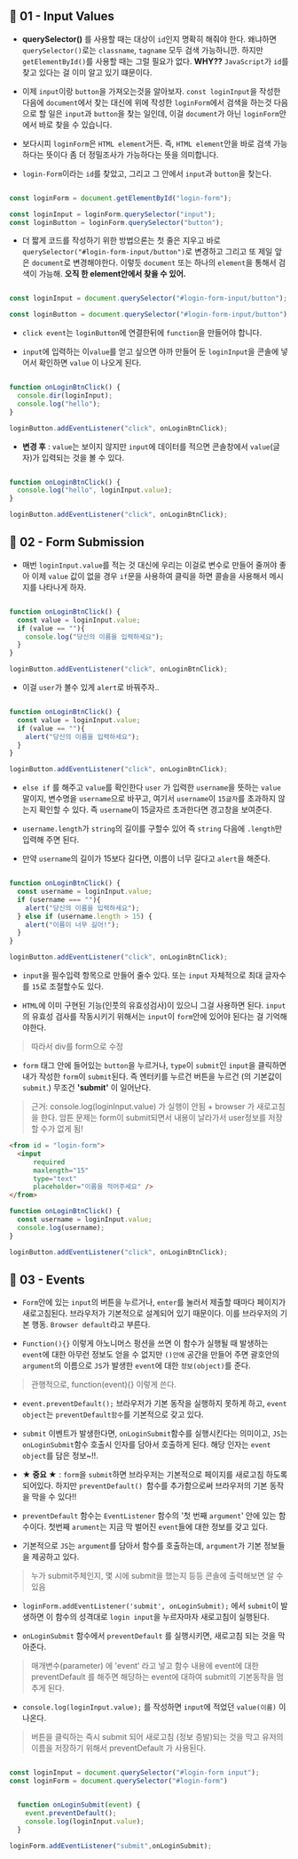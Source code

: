  ## 📍 01 - Input Values

* **querySelector()** 를 사용할 때는 대상이 `id`인지 명확히 해줘야 한다. 왜냐하면 `querySelector()`로는 `classname`, `tagname` 모두 검색 가능하니깐. 하지만 `getElementById()`를 사용할 때는 그럴 필요가 없다. **WHY??** `JavaScript`가 `id`를 찾고 있다는 걸 이미 알고 있기 떄문이다.

* 이제 `input`이랑 `button`을 가져오는것을 알아보자. `const loginInput`을 작성한 다음에 `document`에서 찾는 대신에 위에 작성한 `loginForm`에서 검색을 하는것 다음으로 할 일은 `input`과 `button`을 찾는 일인데, 이걸 `document`가 아닌 `loginForm`안에서 바로 찾을 수 있습니다.

* 보다시피 `loginForm`은 `HTML element`거든. 즉, `HTML element`안을 바로 검색 가능하다는 뜻이다 좀 더 정밀조사가 가능하다는 뜻을 의미합니다.

* `login-Form`이라는 `id`를 찾았고, 그리고 그 안에서 `input`과 `button`을 찾는다.

```JavaScript

const loginForm = document.getElementById("login-form");

const loginInput = loginForm.querySelector("input");
const loginButton = loginForm.querySelector("button");

```

* 더 짧게 코드를 작성하기 위한 방법으론는 첫 줄은 지우고 바로 `querySelector("#login-form-input/button")`로 변경하고 그리고 또 제일 앞은 `document`로 변경해야한다. 이렇듯 `document` 또는 하나의 `element`을 통해서 검색이 가능해. **오직 한 element안에서 찾을 수 있어.**

```JavaScript

const loginInput = document.querySelector("#login-form-input/button");

const loginButton = document.querySelector("#login-form-input/button");

```


* `click event`는 `loginButton`에 연결한뒤에 `function`을 만들어야 합니다.

* `input`에 입력하는 이`value`를 얻고 싶으면 아까 만들어 둔 `loginInput`을 콘솔에 넣어서 확인하면 `value` 이 나오게 된다.


```JavaScript

function onLoginBtnClick() {
  console.dir(loginInput);
  console.log("hello");
}

loginButton.addEventListener("click", onLoginBtnClick);

```

* **변경 후** : `value`는 보이지 않지만 `input`에 데이터를 적으면 콘솔창에서 `value`(글자)가 입력되는 것을 볼 수 있다.

```JavaScript

function onLoginBtnClick() {
  console.log("hello", loginInput.value);
}

loginButton.addEventListener("click", onLoginBtnClick);

```

## 📍 02 - Form Submission 

* 매번 `loginInput.value`를 적는 것 대신에 우리는 이걸로 변수로 만들어 줄꺼야 좋아 이제 `value` 값이 없을 경우 `if`문을 사용하여 클릭을 하면 콜솔을 사용해서 메시지를 나타나게 하자. 

```JavaScript

function onLoginBtnClick() {
  const value = loginInput.value;
  if (value == ""){
    console.log("당신의 이름을 입력하세요");
  }
}

loginButton.addEventListener("click", onLoginBtnClick);

```

* 이걸 `user`가 볼수 있게 `alert`로 바꿔주자..

```JavaScript

function onLoginBtnClick() {
  const value = loginInput.value;
  if (value == ""){
    alert("당신의 이름을 입력하세요");
  }
}

loginButton.addEventListener("click", onLoginBtnClick);

```

* `else if` 를 해주고 `value`를 확인한다 `user` 가 입력한 `username`을 뜻하는 `value` 말이지, 변수명을 `username`으로 바꾸고, 여기서 `username`이 `15글자`를 초과하지 않는지 확인할 수 있다. 즉 `username`이 15글자르 초과한다면 경고창을 보여준다. 

* `username.length`가 `string`의 길이를 구할수 있어 즉 `string` 다음에 `.length`만 입력해 주면 된다.

* 만약 `username`의 길이가 15보다 길다면, 이름이 너무 길다고 `alert`을 해준다. 

```JavaScript

function onLoginBtnClick() {
  const username = loginInput.value;
  if (username === ""){
    alert("당신의 이름을 입력하세요");
  } else if (username.length > 15) {
    alert("이름이 너무 길어!");
  }
}

loginButton.addEventListener("click", onLoginBtnClick);

```


* `input`을 필수입력 항목으로 만들어 줄수 있다. 또는 `input` 자체적으로 최대 글자수를 `15`로 조절할수도 있다.

* `HTML`에 이미 구현된 기능(인풋의 유효성검사)이 있으니 그걸 사용하면 된다. `input`의 유효성 검사를 작동시키기 위해서는 `input`이 `form`안에 있어야 된다는 걸 기억해야한다.
>따라서 div를 form으로 수정

* `form` 태그 안에 들어있는 `button`을 누르거나, `type`이 `submit`인 `input`을 클릭하면 내가 작성한 `form`이 `submit`된다. 즉 엔터키를 누르건 버튼을 누르건 (의 기본값이 `submit`.) 무조건 **'submit'** 이 일어난다.
> 근거: console.log(loginInput.value) 가 실행이 안됨 + browser 가 새로고침을 한다.
>암튼 문제는 form이 submit되면서 내용이 날라가서 user정보를 저장할 수가 없게 됨!


```html
<from id = "login-form">
  <input
      required
      maxlength="15" 
      type="text" 
      placeholder="이름을 적어주세요" />
</from> 
```

```JavaScript
function onLoginBtnClick() {
  const username = loginInput.value;
  console.log(username);
}

loginButton.addEventListener("click", onLoginBtnClick);
```

## 📍 03 - Events


* `Form`안에 있는 `input`의 버튼을 누르거나, `enter`를 눌러서 제출할 때마다 페이지가 새로고침된다. 브라우저가 기본적으로 설계되어 있기 때문이다. 이를 브라우저의 기본 행동. `Browser default`라고 부른다. 

* `Function(){}` 이렇게 아노니머스 펑션을 쓰면 이 함수가 실행될 때 발생하는 `event`에 대한 아무런 정보도 얻을 수 없지만 `()안에` 공간을 만들어 주면 괄호안의 `argument`의 이름으로 `JS`가 발생한 `event`에 대한 `정보(object)`를 준다.
>관행적으로, function(event){} 이렇게 쓴다.

* `event.preventDefault();` 브라우저가 기본 동작을 실행하지 못하게 하고, `event object`는 `preventDefault함수`를 기본적으로 갖고 있다.

* `submit` 이벤트가 발생한다면, `onLoginSubmit`함수를 실행시킨다는 의미이고, `JS`는 `onLoginSubmit`함수 호출시 인자를 담아서 호출하게 된다. 해당 인자는 `event object`를 담은 정보~!!.

* **★ 중요 ★** : `form`을 `submit`하면 브라우저는 기본적으로 페이지를 새로고침 하도록 되어있다. 하지만 `preventDefault() `함수를 추가함으로써 브라우저의 기본 동작을 막을 수 있다!!

* `preventDefault` 함수는 `EventListener` 함수의 '첫 번째 `argument`' 안에 있는 함수이다. 첫번째 `arument`는 지금 막 벌어진 `event`들에 대한 정보를 갖고 있다.

* 기본적으로 `JS`는 `argument`를 담아서 함수를 호출하는데, `argument`가 기본 정보들을 제공하고 있다. 
>누가 submit주체인지, 몇 시에 submit을 했는지 등등 콘솔에 출력해보면 알 수 있음


* `loginForm.addEventListener('submit', onLoginSubmit);` 에서 `submit`이 발생하면 이 함수의 성격대로 `login input`을 누르자마자 새로고침이 실행된다. 

* `onLoginSubmit` 함수에서 `preventDefault` 를 실행시키면, 새로고침 되는 것을 막아준다.
>매개변수(parameter) 에 'event' 라고 넣고 함수 내용에 event에 대한preventDefault 를 해주면 해당하는 event에 대하여 submit의 기본동작을 멈추게 된다.

* `console.log(loginInput.value);` 를 작성하면 `input`에 적었던 `value(이름)` 이 나온다.
>버튼을 클릭하는 즉시 submit 되어 새로고침 (정보 증발)되는 것을 막고 유저의 이름을 저장하기 위해서 preventDefault 가 사용된다.


```javascript

const loginInput = document.querySelector("#login-form input");
const loginForm = document.querySelector("#login-form")


  function onLoginSubmit(event) {
    event.preventDefault();
    console.log(loginInput.value);
  }

loginForm.addEventListener("submit",onLoginSubmit);

```